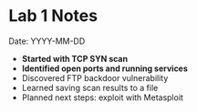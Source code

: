 # Lab 1 Notes

Date: YYYY-MM-DD

- **Started with TCP SYN scan**  
- **Identified open ports and running services**  
- Discovered FTP backdoor vulnerability  
- Learned saving scan results to a file  
- Planned next steps: exploit with Metasploit
